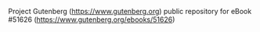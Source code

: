 Project Gutenberg (https://www.gutenberg.org) public repository for
eBook #51626 (https://www.gutenberg.org/ebooks/51626)
